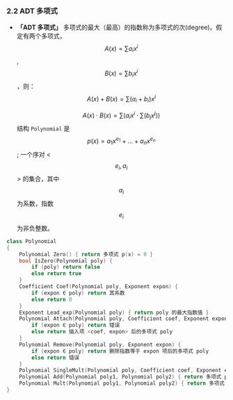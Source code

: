 ### 2.2 ADT 多项式

- **「ADT 多项式」** 多项式的最大（最高）的指数称为多项式的次(degree)。假定有两个多项式，$$A(x) = \sum a_ix^i$$, $$B(x) = \sum b_ix^i$$，则： 
  $$
  A(x) + B(x) = \sum (a_i + b_i)x^i
  $$

  $$
  A(x) \cdot B(x) = \sum (a_ix^i \cdot \sum (b_jx^j))
  $$
  结构 `Polynomial` 是 $$p(x) = a_1x^{e_1} + ... + a_nx^{e_n}$$; 一个序对 <$$e_i, a_i$$> 的集合，其中 $$a_i$$ 为系数，指数 $$e_i$$ 为非负整数。

```c++
class Polynomial
{
    Polynomial Zero() { return 多项式 p(x) = 0 }
    bool IsZero(Polynomial poly) {
        if (poly) return false
        else return true
    }
    Coefficient Coef(Polynomial poly, Exponent expon) {
        if (expon ∈ poly) return 其系数
        else return 0
    }
    Exponent Lead_exp(Polynomial poly) { return poly 的最大指数值 }
    Polynomial Attach(Polynomial poly, Coefficient coef, Exponent expon) {
        if (expon ∈ poly) return 错误
        else return 插入项 <coef, expon> 后的多项式 poly
    }
    Polynomial Remove(Polynomial poly, Exponent expon) {
        if (expon ∈ poly) return 删除指数等于 expon 项后的多项式 poly
        else return 错误
    }
    Polynomial SingleMult(Polynomial poly, Coefficient coef, Exponent expon) { return 多项式 poly · coef · x^expon}
    Polynomial Add(Polynomial poly1, Polynomial poly2) { return 多项式 poly1 + poly2 }
    Polynomial Mult(Polynomial poly1, Polynomial poly2) { return 多项式 poly1 · poly2 }
}
```